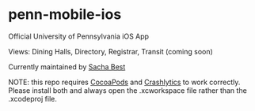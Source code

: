 penn-mobile-ios
===============
Official University of Pennsylvania iOS App

Views: Dining Halls, Directory, Registrar, Transit (coming soon)

Currently maintained by [Sacha Best](https://github.com/sachabest)

NOTE: this repo requires [CocoaPods](http://cocoapods.org/) and [Crashlytics](https://www.crashlytics.com/dashboard) to work correctly. Please install both and always open the .xcworkspace file rather than the .xcodeproj file. 

